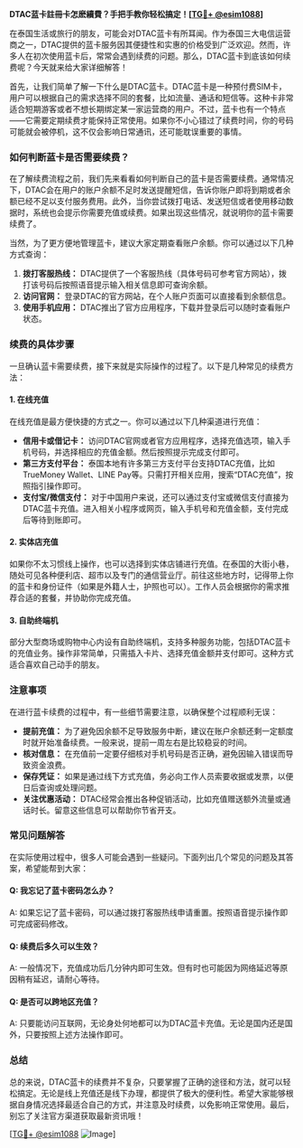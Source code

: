 **DTAC蓝卡註冊卡怎麽續費？手把手教你轻松搞定！[[TG💪+ @esim1088](https://t.me/s/esim1088)]**

在泰国生活或旅行的朋友，可能会对DTAC蓝卡有所耳闻。作为泰国三大电信运营商之一，DTAC提供的蓝卡服务因其便捷性和实惠的价格受到广泛欢迎。然而，许多人在初次使用蓝卡后，常常会遇到续费的问题。那么，DTAC蓝卡到底该如何续费呢？今天就来给大家详细解答！

首先，让我们简单了解一下什么是DTAC蓝卡。DTAC蓝卡是一种预付费SIM卡，用户可以根据自己的需求选择不同的套餐，比如流量、通话和短信等。这种卡非常适合短期游客或者不想长期绑定某一家运营商的用户。不过，蓝卡也有一个特点——它需要定期续费才能保持正常使用。如果你不小心错过了续费时间，你的号码可能就会被停机，这不仅会影响日常通讯，还可能耽误重要的事情。

### **如何判断蓝卡是否需要续费？**

在了解续费流程之前，我们先来看看如何判断自己的蓝卡是否需要续费。通常情况下，DTAC会在用户的账户余额不足时发送提醒短信，告诉你账户即将到期或者余额已经不足以支付服务费用。此外，当你尝试拨打电话、发送短信或者使用移动数据时，系统也会提示你需要充值或续费。如果出现这些情况，就说明你的蓝卡需要续费了。

当然，为了更方便地管理蓝卡，建议大家定期查看账户余额。你可以通过以下几种方式查询：

1. **拨打客服热线：** DTAC提供了一个客服热线（具体号码可参考官方网站），拨打该号码后按照语音提示输入相关信息即可查询余额。
2. **访问官网：** 登录DTAC的官方网站，在个人账户页面可以直接看到余额信息。
3. **使用手机应用：** DTAC推出了官方应用程序，下载并登录后可以随时查看账户状态。

### **续费的具体步骤**

一旦确认蓝卡需要续费，接下来就是实际操作的过程了。以下是几种常见的续费方法：

#### **1. 在线充值**

在线充值是最方便快捷的方式之一。你可以通过以下几种渠道进行充值：

- **信用卡或借记卡：** 访问DTAC官网或者官方应用程序，选择充值选项，输入手机号码，并选择相应的充值金额。然后按照提示完成支付即可。
- **第三方支付平台：** 泰国本地有许多第三方支付平台支持DTAC充值，比如TrueMoney Wallet、LINE Pay等。只需打开相关应用，搜索“DTAC充值”，按照指引操作即可。
- **支付宝/微信支付：** 对于中国用户来说，还可以通过支付宝或微信支付直接为DTAC蓝卡充值。进入相关小程序或网页，输入手机号和充值金额，支付完成后等待到账即可。

#### **2. 实体店充值**

如果你不太习惯线上操作，也可以选择到实体店铺进行充值。在泰国的大街小巷，随处可见各种便利店、超市以及专门的通信营业厅。前往这些地方时，记得带上你的蓝卡和身份证件（如果是外籍人士，护照也可以）。工作人员会根据你的需求推荐合适的套餐，并协助你完成充值。

#### **3. 自助终端机**

部分大型商场或购物中心内设有自助终端机，支持多种服务功能，包括DTAC蓝卡的充值业务。操作非常简单，只需插入卡片、选择充值金额并支付即可。这种方式适合喜欢自己动手的朋友。

### **注意事项**

在进行蓝卡续费的过程中，有一些细节需要注意，以确保整个过程顺利无误：

- **提前充值：** 为了避免因余额不足导致服务中断，建议在账户余额还剩一定额度时就开始准备续费。一般来说，提前一周左右是比较稳妥的时间。
- **核对信息：** 在充值前一定要仔细核对手机号码是否正确，避免因输入错误而导致资金浪费。
- **保存凭证：** 如果是通过线下方式充值，务必向工作人员索要收据或发票，以便日后查询或处理问题。
- **关注优惠活动：** DTAC经常会推出各种促销活动，比如充值赠送额外流量或通话时长。留意这些信息可以帮助你节省开支。

### **常见问题解答**

在实际使用过程中，很多人可能会遇到一些疑问。下面列出几个常见的问题及其答案，希望能帮到大家：

#### **Q: 我忘记了蓝卡密码怎么办？**
A: 如果忘记了蓝卡密码，可以通过拨打客服热线申请重置。按照语音提示操作即可完成密码修改。

#### **Q: 续费后多久可以生效？**
A: 一般情况下，充值成功后几分钟内即可生效。但有时也可能因为网络延迟等原因稍有延迟，请耐心等待。

#### **Q: 是否可以跨地区充值？**
A: 只要能访问互联网，无论身处何地都可以为DTAC蓝卡充值。无论是国内还是国外，只要按照上述方法操作即可。

### **总结**

总的来说，DTAC蓝卡的续费并不复杂，只要掌握了正确的途径和方法，就可以轻松搞定。无论是线上充值还是线下办理，都提供了极大的便利性。希望大家能够根据自身情况选择最适合自己的方式，并注意及时续费，以免影响正常使用。最后，别忘了关注官方渠道获取最新资讯哦！

[[TG💪+ @esim1088](https://t.me/s/esim1088) ![Image](https://i.postimg.cc/4NQfJmqS/Snipaste-2025-05-13-00-14-12.png)]